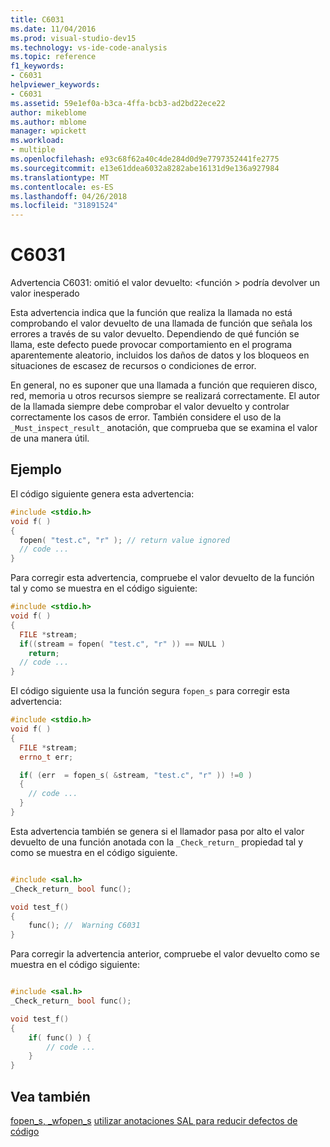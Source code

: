 ```yaml
---
title: C6031
ms.date: 11/04/2016
ms.prod: visual-studio-dev15
ms.technology: vs-ide-code-analysis
ms.topic: reference
f1_keywords:
- C6031
helpviewer_keywords:
- C6031
ms.assetid: 59e1ef0a-b3ca-4ffa-bcb3-ad2bd22ece22
author: mikeblome
ms.author: mblome
manager: wpickett
ms.workload:
- multiple
ms.openlocfilehash: e93c68f62a40c4de284d0d9e7797352441fe2775
ms.sourcegitcommit: e13e61ddea6032a8282abe16131d9e136a927984
ms.translationtype: MT
ms.contentlocale: es-ES
ms.lasthandoff: 04/26/2018
ms.locfileid: "31891524"
---
```

# <a name="c6031"></a>C6031
Advertencia C6031: omitió el valor devuelto: \<función > podría devolver un valor inesperado

 Esta advertencia indica que la función que realiza la llamada no está comprobando el valor devuelto de una llamada de función que señala los errores a través de su valor devuelto. Dependiendo de qué función se llama, este defecto puede provocar comportamiento en el programa aparentemente aleatorio, incluidos los daños de datos y los bloqueos en situaciones de escasez de recursos o condiciones de error.

 En general, no es suponer que una llamada a función que requieren disco, red, memoria u otros recursos siempre se realizará correctamente. El autor de la llamada siempre debe comprobar el valor devuelto y controlar correctamente los casos de error. También considere el uso de la `_Must_inspect_result_` anotación, que comprueba que se examina el valor de una manera útil.

## <a name="example"></a>Ejemplo
 El código siguiente genera esta advertencia:

```cpp
#include <stdio.h>
void f( )
{
  fopen( "test.c", "r" ); // return value ignored
  // code ...
}
```

 Para corregir esta advertencia, compruebe el valor devuelto de la función tal y como se muestra en el código siguiente:

```cpp
#include <stdio.h>
void f( )
{
  FILE *stream;
  if((stream = fopen( "test.c", "r" )) == NULL )
    return;
  // code ...
}
```

 El código siguiente usa la función segura `fopen_s` para corregir esta advertencia:

```cpp
#include <stdio.h>
void f( )
{
  FILE *stream;
  errno_t err;

  if( (err  = fopen_s( &stream, "test.c", "r" )) !=0 )
  {
    // code ...
  }
}
```

 Esta advertencia también se genera si el llamador pasa por alto el valor devuelto de una función anotada con la `_Check_return_` propiedad tal y como se muestra en el código siguiente.

```cpp

#include <sal.h>
_Check_return_ bool func();

void test_f()
{
    func(); //  Warning C6031
}
```

 Para corregir la advertencia anterior, compruebe el valor devuelto como se muestra en el código siguiente:

```cpp

#include <sal.h>
_Check_return_ bool func();

void test_f()
{
    if( func() ) {
        // code ...
    }
}
```

## <a name="see-also"></a>Vea también
 [fopen_s, _wfopen_s](/cpp/c-runtime-library/reference/fopen-s-wfopen-s) [utilizar anotaciones SAL para reducir defectos de código](using-sal-annotations-to-reduce-c-cpp-code-defects.md)
